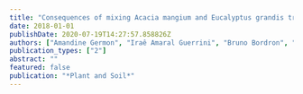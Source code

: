 ```yaml
---
title: "Consequences of mixing Acacia mangium and Eucalyptus grandis trees on soil exploration by fine-roots down to a depth of 17 m"
date: 2018-01-01
publishDate: 2020-07-19T14:27:57.858826Z
authors: ["Amandine Germon", "Iraê Amaral Guerrini", "Bruno Bordron", "Jean-Pierre Bouillet", "Yann Nouvellon", "José Leonardo de Moraes Gonçalves", "Christophe Jourdan", "Ranieri Ribeiro Paula", "Jean-Paul Laclau"]
publication_types: ["2"]
abstract: ""
featured: false
publication: "*Plant and Soil*"
---
```


